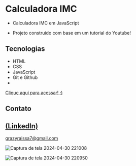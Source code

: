 # Calculadora IMC
 
 - Calculadora IMC em JavaScript

 - Projeto construído com base em um tutorial do Youtube!

## Tecnologias

- HTML
- CSS
- JavaScript
- Git e Github
- 
 [Clique aqui para acessar! :)](https://calculadora-imc-alpha-two.vercel.app/)
## Contato
[(LinkedIn)](https://www.linkedin.com/in/grazielly-raissa-pereira-b511342b6?utm_source=share&utm_campaign=share_via&utm_content=profile&utm_medium=android_app)
-----
grazyraissa7@gmail.com

![Captura de tela 2024-04-30 221008](https://github.com/GraziellyRaissa1/Calculadora-IMC/assets/147439694/d62bf795-eb5f-41a4-b3b0-75febd1beb36)

![Captura de tela 2024-04-30 220950](https://github.com/GraziellyRaissa1/Calculadora-IMC/assets/147439694/31162761-56d8-4194-998f-2f9c3df76507)
